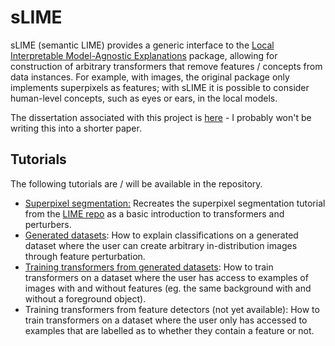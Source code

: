 # sLIME

sLIME (semantic LIME) provides a generic interface to the [Local Interpretable Model-Agnostic Explanations](https://github.com/marcotcr/lime) package, allowing for construction of arbitrary transformers that remove features / concepts from data instances. For example, with images, the original package only implements superpixels as features; with sLIME it is possible to consider human-level concepts, such as eyes or ears, in the local models.

The dissertation associated with this project is [here](https://drive.google.com/file/d/1bzDltWzkp9EWEewCuEkOVhQpUysL8TGz/view?usp=sharing) - I probably won't be writing this into a shorter paper.

## Tutorials
The following tutorials are / will be available in the repository.
- [Superpixel segmentation:](https://github.com/pleask/sLIME/blob/main/tutorials/superpixels.ipynb) Recreates the superpixel segmentation tutorial from the [LIME repo](https://marcotcr.github.io/lime/tutorials/Tutorial%20-%20images.html) as a basic introduction to transformers and perturbers.
- [Generated datasets](https://github.com/pleask/sLIME/blob/main/tutorials/generated_datasets.ipynb): How to explain classifications on a generated dataset where the user can create arbitrary in-distribution images through feature perturbation.
- [Training transformers from generated datasets](https://github.com/pleask/sLIME/blob/main/tutorials/generated_transformers.ipynb): How to train transformers on a dataset where the user has access to examples of images with and without features (eg. the same background with and without a foreground object).
- Training transformers from feature detectors (not yet available): How to train transformers on a dataset where the user only has accessed to examples that are labelled as to whether they contain a feature or not.
